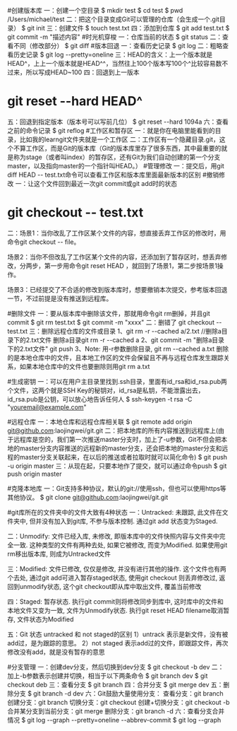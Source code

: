 #创建版本库
一：创建一个空目录
$ mkdir test
$ cd test
$ pwd
/Users/michael/test
二：把这个目录变成Git可以管理的仓库（会生成一个.git目录）
$ git init
三：创建文件
$ touch test.txt
四：添加到仓库
$ git add test.txt
$ git commit -m "描述内容"
#时光机穿梭
一：仓库当前的状态
$ git status
二：查看不同（修改部分）
$ git diff
#版本回退
一：查看历史记录
$ git log
二：粗略查看历史记录
$ git log --pretty=oneline
三：HEAD的含义：上一个版本就是HEAD^，上上一个版本就是HEAD^^，当然往上100个版本写100个^比较容易数不过来，所以写成HEAD~100
四：回退到上一版本
# git reset --hard HEAD^
五：回退到指定版本（版本号可以写前几位）
$ git reset --hard 1094a
六：查看之前的命令记录
$ git reflog
#工作区和暂存区
一：就是你在电脑里能看到的目录，比如我的learngit文件夹就是一个工作区
二：工作区有一个隐藏目录.git，这个不算工作区，而是Git的版本库（Git的版本库里存了很多东西，其中最重要的就是称为stage（或者叫index）的暂存区，还有Git为我们自动创建的第一个分支master，以及指向master的一个指针叫HEAD。）
#管理修改
一：提交后，用git diff HEAD -- test.txt命令可以查看工作区和版本库里面最新版本的区别
#撤销修改
一：让这个文件回到最近一次git commit或git add时的状态
# git checkout -- test.txt
二：场景1：当你改乱了工作区某个文件的内容，想直接丢弃工作区的修改时，用命令git checkout -- file。

场景2：当你不但改乱了工作区某个文件的内容，还添加到了暂存区时，想丢弃修改，分两步，第一步用命令git reset HEAD <file>，就回到了场景1，第二步按场景1操作。

场景3：已经提交了不合适的修改到版本库时，想要撤销本次提交，参考版本回退一节，不过前提是没有推送到远程库。

#删除文件
一：要从版本库中删除该文件，那就用命令git rm删掉，并且git commit
$ git rm test.txt
$ git commit -m "xxxx"
二：删错了
git checkout -- test.txt
三：删除远程仓库的文件或目录
1、git rm -r --cached a/2.txt //删除a目录下的2.txt文件   删除a目录git rm -r --cached a
2、git commit -m "删除a目录下的2.txt文件" 
git push
3、Note:
用-r参数删除目录, git rm --cached a.txt 删除的是本地仓库中的文件，且本地工作区的文件会保留且不再与远程仓库发生跟踪关系，如果本地仓库中的文件也要删除则用git rm a.txt

#生成密钥
一：可以在用户主目录里找到.ssh目录，里面有id_rsa和id_rsa.pub两个文件，这两个就是SSH Key的秘钥对，id_rsa是私钥，不能泄露出去，id_rsa.pub是公钥，可以放心地告诉任何人
$ ssh-keygen -t rsa -C "youremail@example.com"

#远程仓库
一：本地仓库和远程仓库相关联
$ git remote add origin git@github.com:laojingwei/git.git
二：把本地库的所有内容推送到远程库上(由于远程库是空的，我们第一次推送master分支时，加上了-u参数，Git不但会把本地的master分支内容推送的远程新的master分支，还会把本地的master分支和远程的master分支关联起来，在以后的推送或者拉取时就可以简化命令)
$ git push -u origin master
三：从现在起，只要本地作了提交，就可以通过命令push
$ git push origin master

#克隆本地库
一：Git支持多种协议，默认的git://使用ssh，但也可以使用https等其他协议。
$ git clone git@github.com:laojingwei/git.git

#git库所在的文件夹中的文件大致有4种状态
一：Untracked:
未跟踪, 此文件在文件夹中, 但并没有加入到git库, 不参与版本控制. 通过git add 状态变为Staged.
 
二：Unmodify:
文件已经入库, 未修改, 即版本库中的文件快照内容与文件夹中完全一致. 这种类型的文件有两种去处, 如果它被修改,
而变为Modified. 如果使用git rm移出版本库, 则成为Untracked文件
 
三：Modified:
文件已修改, 仅仅是修改, 并没有进行其他的操作. 这个文件也有两个去处, 通过git add可进入暂存staged状态,
使用git checkout 则丢弃修改过, 返回到unmodify状态, 这个git checkout即从库中取出文件, 覆盖当前修改
 
四：Staged:
暂存状态. 执行git commit则将修改同步到库中, 这时库中的文件和本地文件又变为一致, 文件为Unmodify状态.
执行git reset HEAD filename取消暂存, 文件状态为Modified
 
五：Git 状态 untracked 和 not staged的区别
1）untrack     表示是新文件，没有被add过，是为跟踪的意思。
2）not staged  表示add过的文件，即跟踪文件，再次修改没有add，就是没有暂存的意思

#分支管理
一：创建dev分支，然后切换到dev分支
$ git checkout -b dev
二：加上-b参数表示创建并切换，相当于以下两条命令
$ git branch dev
$ git checkout deb
三：查看分支
$ git branch
四：合并分支
$ git merge dev
五：删除分支
$ git branch -d dev
六：Git鼓励大量使用分支：
查看分支：git branch
创建分支：git branch <name>
切换分支：git checkout <name>
创建+切换分支：git checkout -b <name>
合并某分支到当前分支：git merge <name>
删除分支：git branch -d <name>
六：查看分支合并情况
$ git log --graph --pretty=oneline --abbrev-commit
$ git log --graph

